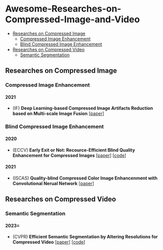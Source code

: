 # Awesome-Researches-on-Compressed-Image-and-Video
- [Researches on Compressed Image](#researches-on-compressed-image)
  - [Compressed Image Enhancement](#compressed-image-enhancement)
  - [Blind Compressed Image Enhancement](#blind-compressed-image-enhancement)
- [Researches on Compressed Video](#researches-on-compressed-video)
  - [Semantic Segmentation](#semantic-segmentation)

## Researches on Compressed Image
### Compressed Image Enhancement
#### 2021
- (IF) **Deep Learning-based Compressed Image Artifacts Reduction based on Multi-scale Image Fusion** [[paper](https://www.sciencedirect.com/science/article/pii/S1566253520303857)]
### Blind Compressed Image Enhancement
#### 2020
- (ECCV) **Early Exit or Not: Recource-Efficient Blind Quality Enhancement for Compressed Images** [[paper](https://arxiv.org/pdf/2006.16581.pdf)] [[code](https://github.com/RyanXingQL/RBQE)]
#### 2021
- (ISCAS) **Quality-blind Compressed Color Image Enhancenment with Convolutional Nerual Network** [[paper](https://ieeexplore.ieee.org/stamp/stamp.jsp?tp=&arnumber=9401182&tag=1)]
## Researches on Compressed Video
### Semantic Segmentation
#### 2023=
- (CVPR) **Efficient Semantic Segmentation by Altering Resolutions for Compressed Video** [[paper](https://openaccess.thecvf.com/content/CVPR2023/papers/Hu_Efficient_Semantic_Segmentation_by_Altering_Resolutions_for_Compressed_Videos_CVPR_2023_paper.pdf)]
  [[code](https://github.com/THU-LYJ-Lab/AR-Seg)]
